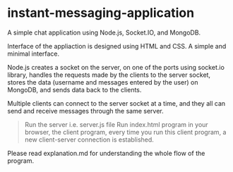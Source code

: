 # instant-messaging-application
A simple chat application using Node.js, Socket.IO, and MongoDB.

Interface of the appliaction is designed using HTML and CSS. A simple and minimal interface.

Node.js creates a socket on the server, on one of the ports using socket.io library, handles the requests made by the clients to the server socket, stores the data (username and messages entered by the user) on MongoDB, and sends data back to the clients.

Multiple clients can connect to the server socket at a time, and they all can send and receive messages through the same server.

> Run the server i.e. server.js file
> Run index.html program in your browser, the client program, every time you run this client program, a new client-server connection is established.


Please read explanation.md for understanding the whole flow of the program.
